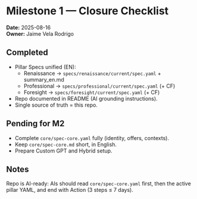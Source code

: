 # Milestone 1 — Closure Checklist

**Date:** 2025-08-16  
**Owner:** Jaime Vela Rodrigo

## Completed
- Pillar Specs unified (EN):
  - Renaissance → `specs/renaissance/current/spec.yaml` + summary_en.md
  - Professional → `specs/professional/current/spec.yaml` (+ CF)
  - Foresight   → `specs/foresight/current/spec.yaml` (+ CF)
- Repo documented in README (AI grounding instructions).
- Single source of truth = this repo.

## Pending for M2
- Complete `core/spec-core.yaml` fully (identity, offers, contexts).
- Keep `core/spec-core.md` short, in English.
- Prepare Custom GPT and Hybrid setup.

## Notes
Repo is AI-ready: AIs should read `core/spec-core.yaml` first, then the active pillar YAML, and end with Action (3 steps ≤ 7 days).
